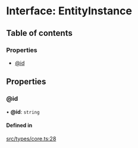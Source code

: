 # Interface: EntityInstance

## Table of contents

### Properties

- [@id](../wiki/EntityInstance#@id)

## Properties

### @id

• **@id**: `string`

#### Defined in

[src/types/core.ts:28](https://github.com/decisively-io/interview-sdk/blob/c6fbae0/src/types/core.ts#L28)
